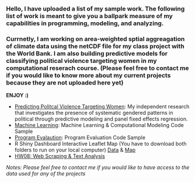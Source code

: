 ### Hello, I have uploaded a list of my sample work. The following list of work is meant to give you a ballpark measure of my capabilities in programming, modeling, and analyzing. 

### Currnetly, I am working on area-weighted sptial aggreagation of climate data using the netCDF file for my class project with the World Bank. I am also building predictive models for classifying political violence targeting women in my computational reserach course. (Please feel free to contact me if you would like to know more about my current projects because they are not uploaded here yet) 

**ENJOY :)**

* [Predicting Politcal Violence Targeting Women](https://github.com/boseongyun/Check_My_Sample_Work/tree/main/Predicting%20Political%20Violence%20Targeting%20Women): My independent research that investigates the presence of systematic gendered patterns in political through predictive modeling and panel fixed effects regression. 
* [Machine Learning](https://github.com/boseongyun/Check_My_Sample_Work/tree/main/Machine%20Learning): Machine Learning & Computational Modeling Code Sample
* [Program Evalaution](https://github.com/boseongyun/Check_My_Sample_Work/tree/main/Program%20Evaluation): Program Evaluation Code Sample
* R Shiny Dashboard Interactive Leaflet Map (You have to download both folders to run on your local computer) [Data](https://github.com/boseongyun/Check_My_Sample_Work/tree/main/R%20Shiny%20Dashboard%20%26%20Leaflet%20) & [Map](https://github.com/boseongyun/Check_My_Sample_Work/tree/main/R%20Shiny%20Dashboard%20%26%20Leaflet)
* [HW08: Web Scraping & Text Analysis](https://github.com/boseongyun/Check_My_Sample_Work/tree/main/hw08-master)


*Notes: Please feel free to contact me if you would like to have access to the data used for any of the projects*
